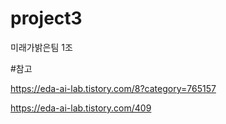 # project3
미래가밝은팀 1조 

#참고

https://eda-ai-lab.tistory.com/8?category=765157

https://eda-ai-lab.tistory.com/409
